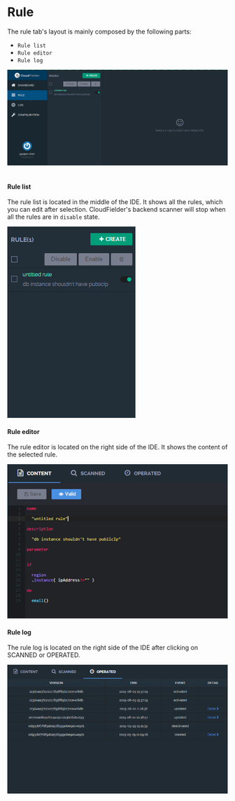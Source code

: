 # Rule

The rule tab's layout is mainly composed by the following parts:

- `Rule list`
- `Rule editor`
- `Rule log`

![](https://raw.githubusercontent.com/VisualOps/cf-book/master/images/rule_all.png)
<br /><br />

#### Rule list
The rule list is located in the middle of the IDE. It shows all the rules, which you can edit after selection. CloudFielder's backend scanner will stop when all the rules are in `disable` state.

![](https://raw.githubusercontent.com/VisualOps/cf-book/master/images/rule_list.png)


#### Rule editor
The rule editor is located on the right side of the IDE. It shows the content of the selected rule.

![](https://raw.githubusercontent.com/VisualOps/cf-book/master/images/rule_editor.png)


#### Rule log
The rule log is located on the right side of the IDE after clicking on SCANNED or OPERATED. 

![](https://raw.githubusercontent.com/VisualOps/cf-book/master/images/rule_log.png)